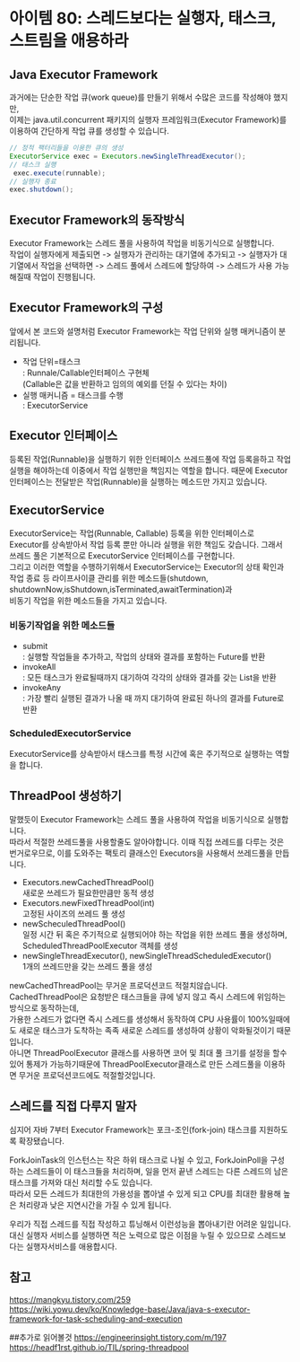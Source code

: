 # 아이템 80: 스레드보다는 실행자, 태스크, 스트림을 애용하라

## Java Executor Framework
과거에는 단순한 작업 큐(work queue)를 만들기 위해서 수많은 코드를 작성해야 했지만,  
이제는 java.util.concurrent 패키지의 실행자 프레임워크(Executor Framework)를 이용하여 간단하게 작업 큐를 생성할 수 있습니다.  

~~~java
// 정적 팩터리들을 이용한 큐의 생성
ExecutorService exec = Executors.newSingleThreadExecutor(); 
// 태스크 실행
 exec.execute(runnable); 
// 실행자 종료 
exec.shutdown();
~~~

## Executor Framework의 동작방식  
Executor Framework는 스레드 풀을 사용하여 작업을 비동기식으로 실행합니다.  
작업이 실행자에게 제출되면 -> 실행자가 관리하는 대기열에 추가되고 -> 실행자가 대기열에서 작업을 선택하면 -> 스레드 풀에서 스레드에 할당하여 -> 스레드가 사용 가능해질때 작업이 진행됩니다.   


## Executor Framework의 구성  
앞에서 본 코드와 설명처럼 Executor Framework는 작업 단위와 실행 매커니즘이 분리됩니다.  
- 작업 단위=태스크  
: Runnale/Callable인터페이스 구현체  
(Callable은 값을 반환하고 임의의 예외를 던질 수 있다는 차이)   
- 실행 매커니즘 = 태스크를 수행  
: ExecutorService  


## Executor 인터페이스  
등록된 작업(Runnable)을 실행하기 위한 인터페이스
쓰레드풀에 작업 등록을하고 작업 실행을 해야하는데 이중에서 작업 실행만을 책임지는 역할을 합니다. 때문에 Executor인터페이스는 전달받은 작업(Runnable)을 실행하는 메소드만 가지고 있습니다.  


## ExecutorService  
ExecutorService는 작업(Runnable, Callable) 등록을 위한 인터페이스로  
Executor를 상속받아서 작업 등록 뿐만 아니라 실행을 위한 책임도 갖습니다. 그래서 쓰레드 풀은 기본적으로 ExecutorService 인터페이스를 구현합니다.  
그리고 이러한 역할을 수행하기위해서 ExecutorService는 Executor의 상태 확인과 작업 종료 등 라이프사이클 관리를 위한 메소드들(shutdown, shutdownNow,isShutdown,isTerminated,awaitTermination)과  
비동기 작업을 위한 메소드들을 가지고 있습니다.  

### 비동기작업을 위한 메소드들  
- submit  
: 실행할 작업들을 추가하고, 작업의 상태와 결과를 포함하는 Future를 반환  
- invokeAll  
: 모든 태스크가 완료될때까지 대기하여 각각의 상태와 결과를 갖는 List<Future>을 반환  
- invokeAny  
: 가장 빨리 실행된 결과가 나올 때 까지 대기하여 완료된 하나의 결과를 Future로 반환  

### ScheduledExecutorService  
ExecutorService를 상속받아서 태스크를 특정 시간에 혹은 주기적으로 실행하는 역할을 합니다.  


## ThreadPool 생성하기  
말했듯이 Executor Framework는 스레드 풀을 사용하여 작업을 비동기식으로 실행합니다.  
따라서 적절한 쓰레드풀을 사용할줄도 알아야합니다. 이때 직접 쓰레드를 다루는 것은 번거로우므로, 이를 도와주는 팩토리 클래스인 Executors을 사용해서 쓰레드풀을 만듭니다.  

- Executors.newCachedThreadPool()  
새로운 쓰레드가 필요한만큼만 동적 생성  
- Executors.newFixedThreadPool(int)  
고정된 사이즈의 쓰레드 풀 생성  
- newScheculedThreadPool()  
일정 시간 뒤 혹은 주기적으로 실행되어야 하는 작업을 위한 쓰레드 풀을 생성하며,   ScheduledThreadPoolExecutor 객체를 생성  
- newSingleThreadExecutor(), newSingleThreadScheduledExecutor()  
1개의 쓰레드만을 갖는 쓰레드 풀을 생성  


newCachedThreadPool는 무거운 프로덕션코드 적절치않습니다.  
CachedThreadPool은 요청받은 태스크들을 큐에 넣지 않고 즉시 스레드에 위임하는 방식으로 동작하는데,  
가용한 스레드가 없다면 즉시 스레드를 생성해서 동작하여 CPU 사용률이 100%일때에도 새로운 태스크가 도착하는 족족 새로운 스레드를 생성하여 상황이 악화될것이기 때문입니다.  
아니면 ThreadPoolExecutor 클래스를 사용하면 코어 및 최대 풀 크기를 설정을 할수있어 통제가 가능하기때문에 ThreadPoolExecutor클래스로 만든 스레드풀을 이용하면 무거운 프로덕션코드에도 적절할것입니다.  


## 스레드를 직접 다루지 말자  
심지어 자바 7부터 Executor Framework는 포크-조인(fork-join) 태스크를 지원하도록 확장됐습니다.  

ForkJoinTask의 인스턴스는 작은 하위 태스크로 나뉠 수 있고, ForkJoinPoll을 구성하는 스레드들이 이 태스크들을 처리하며, 일을 먼저 끝낸 스레드는 다른 스레드의 남은 태스크를 가져와 대신 처리할 수도 있습니다.  
따라서 모든 스레드가 최대한의 가용성을 뽑아낼 수 있게 되고 CPU를 최대한 활용해 높은 처리량과 낮은 지연시간을 가질 수 있게 됩니다.  

우리가 직접 스레드를 직접 작성하고 튜닝해서 이런성능을 뽑아내기란 어려운 일입니다. 대신 실행자 서비스를 실행하면 적은 노력으로 많은 이점을 누릴 수 있으므로 스레드보다는 실행자서비스를 애용합시다.  

## 참고
https://mangkyu.tistory.com/259  
https://wiki.yowu.dev/ko/Knowledge-base/Java/java-s-executor-framework-for-task-scheduling-and-execution  




##추가로 읽어볼것
https://engineerinsight.tistory.com/m/197  
https://headf1rst.github.io/TIL/spring-threadpool
